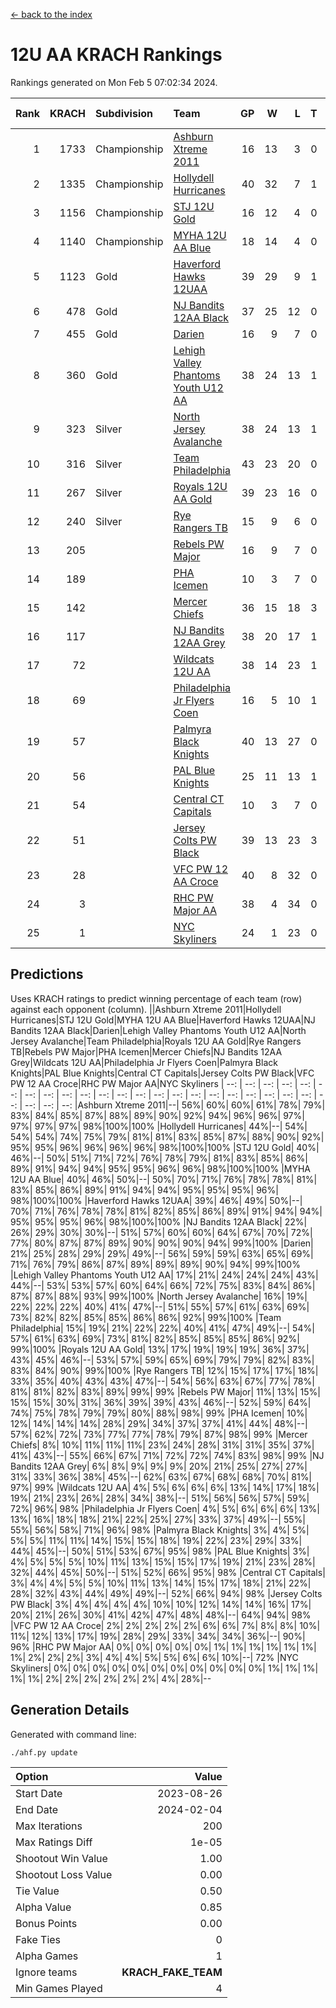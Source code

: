 [<- back to the index](readme.md)
# 12U AA KRACH Rankings
Rankings generated on Mon Feb  5 07:02:34 2024.

Rank|KRACH|Subdivision|Team|GP|W|L|T|OTW|OTL|SoS|Exp Wins|Win Diff
---:|---:|:---|:---|---:|---:|---:|---:|---:|---:|---:|---:|---:
1|1733|Championship|[Ashburn Xtreme 2011](https://gamesheetstats.com/seasons/3659/teams/141121/schedule)|16|13|3|0|1|0|474|13.8|-0.0
2|1335|Championship|[Hollydell Hurricanes](https://gamesheetstats.com/seasons/3659/teams/141133/schedule)|40|32|7|1|4|0|408|33.3|-0.0
3|1156|Championship|[STJ 12U Gold](https://gamesheetstats.com/seasons/3659/teams/141122/schedule)|16|12|4|0|1|0|486|12.8|-0.0
4|1140|Championship|[MYHA 12U AA Blue](https://gamesheetstats.com/seasons/3659/teams/141123/schedule)|18|14|4|0|1|1|399|14.8|-0.0
5|1123|Gold|[Haverford Hawks 12UAA](https://gamesheetstats.com/seasons/3659/teams/141127/schedule)|39|29|9|1|2|3|496|30.3|-0.0
6|478|Gold|[NJ Bandits 12AA Black](https://gamesheetstats.com/seasons/3659/teams/141126/schedule)|37|25|12|0|0|2|404|25.9|0.0
7|455|Gold|[Darien](https://gamesheetstats.com/seasons/3659/teams/141125/schedule)|16|9|7|0|1|1|494|9.9|0.0
8|360|Gold|[Lehigh Valley Phantoms Youth U12 AA](https://gamesheetstats.com/seasons/3659/teams/141129/schedule)|38|24|13|1|0|1|384|25.4|0.0
9|323|Silver|[North Jersey Avalanche](https://gamesheetstats.com/seasons/3659/teams/141137/schedule)|38|24|13|1|2|2|269|25.4|0.0
10|316|Silver|[Team Philadelphia](https://gamesheetstats.com/seasons/3659/teams/141128/schedule)|43|23|20|0|3|4|512|23.8|-0.0
11|267|Silver|[Royals 12U AA Gold](https://gamesheetstats.com/seasons/3659/teams/141142/schedule)|39|23|16|0|3|1|362|23.9|0.0
12|240|Silver|[Rye Rangers TB](https://gamesheetstats.com/seasons/3659/teams/141140/schedule)|15|9|6|0|1|1|232|9.9|0.0
13|205||[Rebels PW Major](https://gamesheetstats.com/seasons/3659/teams/141138/schedule)|16|9|7|0|1|0|207|9.9|0.0
14|189||[PHA Icemen](https://gamesheetstats.com/seasons/3659/teams/141145/schedule)|10|3|7|0|0|0|697|3.8|-0.0
15|142||[Mercer Chiefs](https://gamesheetstats.com/seasons/3659/teams/141135/schedule)|36|15|18|3|2|3|363|17.4|0.0
16|117||[NJ Bandits 12AA Grey](https://gamesheetstats.com/seasons/3659/teams/141134/schedule)|38|20|17|1|2|2|222|21.4|0.0
17|72||[Wildcats 12U AA](https://gamesheetstats.com/seasons/3659/teams/141136/schedule)|38|14|23|1|0|0|319|15.4|0.0
18|69||[Philadelphia Jr Flyers Coen](https://gamesheetstats.com/seasons/3659/teams/141143/schedule)|16|5|10|1|0|0|386|6.4|0.0
19|57||[Palmyra Black Knights](https://gamesheetstats.com/seasons/3659/teams/141130/schedule)|40|13|27|0|2|1|446|13.9|0.0
20|56||[PAL Blue Knights](https://gamesheetstats.com/seasons/3659/teams/141139/schedule)|25|11|13|1|0|1|140|12.4|0.0
21|54||[Central CT Capitals](https://gamesheetstats.com/seasons/3659/teams/141124/schedule)|10|3|7|0|0|2|327|3.9|0.0
22|51||[Jersey Colts PW Black](https://gamesheetstats.com/seasons/3659/teams/141141/schedule)|39|13|23|3|1|1|201|15.4|0.0
23|28||[VFC PW 12 AA Croce](https://gamesheetstats.com/seasons/3659/teams/141131/schedule)|40|8|32|0|1|2|510|8.9|0.0
24|3||[RHC PW Major AA](https://gamesheetstats.com/seasons/3659/teams/141132/schedule)|38|4|34|0|0|0|227|4.9|0.0
25|1||[NYC Skyliners](https://gamesheetstats.com/seasons/3659/teams/141144/schedule)|24|1|23|0|0|0|114|1.9|0.0

## Predictions
Uses KRACH ratings to predict winning percentage of each team (row) against each opponent (column).
||Ashburn Xtreme 2011|Hollydell Hurricanes|STJ 12U Gold|MYHA 12U AA Blue|Haverford Hawks 12UAA|NJ Bandits 12AA Black|Darien|Lehigh Valley Phantoms Youth U12 AA|North Jersey Avalanche|Team Philadelphia|Royals 12U AA Gold|Rye Rangers TB|Rebels PW Major|PHA Icemen|Mercer Chiefs|NJ Bandits 12AA Grey|Wildcats 12U AA|Philadelphia Jr Flyers Coen|Palmyra Black Knights|PAL Blue Knights|Central CT Capitals|Jersey Colts PW Black|VFC PW 12 AA Croce|RHC PW Major AA|NYC Skyliners
| --: | --: | --: | --: | --: | --: | --: | --: | --: | --: | --: | --: | --: | --: | --: | --: | --: | --: | --: | --: | --: | --: | --: | --: | --: | --: 
|Ashburn Xtreme 2011|--| 56%| 60%| 60%| 61%| 78%| 79%| 83%| 84%| 85%| 87%| 88%| 89%| 90%| 92%| 94%| 96%| 96%| 97%| 97%| 97%| 97%| 98%|100%|100%
|Hollydell Hurricanes| 44%|--| 54%| 54%| 54%| 74%| 75%| 79%| 81%| 81%| 83%| 85%| 87%| 88%| 90%| 92%| 95%| 95%| 96%| 96%| 96%| 96%| 98%|100%|100%
|STJ 12U Gold| 40%| 46%|--| 50%| 51%| 71%| 72%| 76%| 78%| 79%| 81%| 83%| 85%| 86%| 89%| 91%| 94%| 94%| 95%| 95%| 96%| 96%| 98%|100%|100%
|MYHA 12U AA Blue| 40%| 46%| 50%|--| 50%| 70%| 71%| 76%| 78%| 78%| 81%| 83%| 85%| 86%| 89%| 91%| 94%| 94%| 95%| 95%| 95%| 96%| 98%|100%|100%
|Haverford Hawks 12UAA| 39%| 46%| 49%| 50%|--| 70%| 71%| 76%| 78%| 78%| 81%| 82%| 85%| 86%| 89%| 91%| 94%| 94%| 95%| 95%| 95%| 96%| 98%|100%|100%
|NJ Bandits 12AA Black| 22%| 26%| 29%| 30%| 30%|--| 51%| 57%| 60%| 60%| 64%| 67%| 70%| 72%| 77%| 80%| 87%| 87%| 89%| 90%| 90%| 90%| 94%| 99%|100%
|Darien| 21%| 25%| 28%| 29%| 29%| 49%|--| 56%| 59%| 59%| 63%| 65%| 69%| 71%| 76%| 79%| 86%| 87%| 89%| 89%| 89%| 90%| 94%| 99%|100%
|Lehigh Valley Phantoms Youth U12 AA| 17%| 21%| 24%| 24%| 24%| 43%| 44%|--| 53%| 53%| 57%| 60%| 64%| 66%| 72%| 75%| 83%| 84%| 86%| 87%| 87%| 88%| 93%| 99%|100%
|North Jersey Avalanche| 16%| 19%| 22%| 22%| 22%| 40%| 41%| 47%|--| 51%| 55%| 57%| 61%| 63%| 69%| 73%| 82%| 82%| 85%| 85%| 86%| 86%| 92%| 99%|100%
|Team Philadelphia| 15%| 19%| 21%| 22%| 22%| 40%| 41%| 47%| 49%|--| 54%| 57%| 61%| 63%| 69%| 73%| 81%| 82%| 85%| 85%| 85%| 86%| 92%| 99%|100%
|Royals 12U AA Gold| 13%| 17%| 19%| 19%| 19%| 36%| 37%| 43%| 45%| 46%|--| 53%| 57%| 59%| 65%| 69%| 79%| 79%| 82%| 83%| 83%| 84%| 90%| 99%|100%
|Rye Rangers TB| 12%| 15%| 17%| 17%| 18%| 33%| 35%| 40%| 43%| 43%| 47%|--| 54%| 56%| 63%| 67%| 77%| 78%| 81%| 81%| 82%| 83%| 89%| 99%| 99%
|Rebels PW Major| 11%| 13%| 15%| 15%| 15%| 30%| 31%| 36%| 39%| 39%| 43%| 46%|--| 52%| 59%| 64%| 74%| 75%| 78%| 79%| 79%| 80%| 88%| 98%| 99%
|PHA Icemen| 10%| 12%| 14%| 14%| 14%| 28%| 29%| 34%| 37%| 37%| 41%| 44%| 48%|--| 57%| 62%| 72%| 73%| 77%| 77%| 78%| 79%| 87%| 98%| 99%
|Mercer Chiefs|  8%| 10%| 11%| 11%| 11%| 23%| 24%| 28%| 31%| 31%| 35%| 37%| 41%| 43%|--| 55%| 66%| 67%| 71%| 72%| 72%| 74%| 83%| 98%| 99%
|NJ Bandits 12AA Grey|  6%|  8%|  9%|  9%|  9%| 20%| 21%| 25%| 27%| 27%| 31%| 33%| 36%| 38%| 45%|--| 62%| 63%| 67%| 68%| 68%| 70%| 81%| 97%| 99%
|Wildcats 12U AA|  4%|  5%|  6%|  6%|  6%| 13%| 14%| 17%| 18%| 19%| 21%| 23%| 26%| 28%| 34%| 38%|--| 51%| 56%| 56%| 57%| 59%| 72%| 96%| 98%
|Philadelphia Jr Flyers Coen|  4%|  5%|  6%|  6%|  6%| 13%| 13%| 16%| 18%| 18%| 21%| 22%| 25%| 27%| 33%| 37%| 49%|--| 55%| 55%| 56%| 58%| 71%| 96%| 98%
|Palmyra Black Knights|  3%|  4%|  5%|  5%|  5%| 11%| 11%| 14%| 15%| 15%| 18%| 19%| 22%| 23%| 29%| 33%| 44%| 45%|--| 50%| 51%| 53%| 67%| 95%| 98%
|PAL Blue Knights|  3%|  4%|  5%|  5%|  5%| 10%| 11%| 13%| 15%| 15%| 17%| 19%| 21%| 23%| 28%| 32%| 44%| 45%| 50%|--| 51%| 52%| 66%| 95%| 98%
|Central CT Capitals|  3%|  4%|  4%|  5%|  5%| 10%| 11%| 13%| 14%| 15%| 17%| 18%| 21%| 22%| 28%| 32%| 43%| 44%| 49%| 49%|--| 52%| 66%| 94%| 98%
|Jersey Colts PW Black|  3%|  4%|  4%|  4%|  4%| 10%| 10%| 12%| 14%| 14%| 16%| 17%| 20%| 21%| 26%| 30%| 41%| 42%| 47%| 48%| 48%|--| 64%| 94%| 98%
|VFC PW 12 AA Croce|  2%|  2%|  2%|  2%|  2%|  6%|  6%|  7%|  8%|  8%| 10%| 11%| 12%| 13%| 17%| 19%| 28%| 29%| 33%| 34%| 34%| 36%|--| 90%| 96%
|RHC PW Major AA|  0%|  0%|  0%|  0%|  0%|  1%|  1%|  1%|  1%|  1%|  1%|  1%|  2%|  2%|  2%|  3%|  4%|  4%|  5%|  5%|  6%|  6%| 10%|--| 72%
|NYC Skyliners|  0%|  0%|  0%|  0%|  0%|  0%|  0%|  0%|  0%|  0%|  0%|  1%|  1%|  1%|  1%|  1%|  2%|  2%|  2%|  2%|  2%|  2%|  4%| 28%|--

## Generation Details

Generated with command line:
```
./ahf.py update
```

| Option | Value |
| :----- | ----: |
| Start Date | 2023-08-26 |
| End Date | 2024-02-04 |
| Max Iterations | 200 |
| Max Ratings Diff | 1e-05 |
| Shootout Win Value | 1.00 |
| Shootout Loss Value | 0.00 |
| Tie Value | 0.50 |
| Alpha Value | 0.85 |
| Bonus Points | 0.00 |
| Fake Ties | 0 |
| Alpha Games | 1 |
| Ignore teams | __KRACH_FAKE_TEAM__ |
| Min Games Played | 4 |

